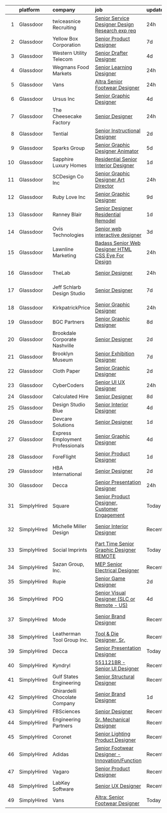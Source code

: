 

|    | platform    | company                          | job                                                                                                                                                                                                                                                                                                                                                                                                                                                                                                                                                                                                                                                                                                                                                                                                                                                                                                                                                                                                                                                                                                                                                                                                                                                                                                                                                                                              | update_time   | location                      |
|---:|:------------|:---------------------------------|:-------------------------------------------------------------------------------------------------------------------------------------------------------------------------------------------------------------------------------------------------------------------------------------------------------------------------------------------------------------------------------------------------------------------------------------------------------------------------------------------------------------------------------------------------------------------------------------------------------------------------------------------------------------------------------------------------------------------------------------------------------------------------------------------------------------------------------------------------------------------------------------------------------------------------------------------------------------------------------------------------------------------------------------------------------------------------------------------------------------------------------------------------------------------------------------------------------------------------------------------------------------------------------------------------------------------------------------------------------------------------------------------------|:--------------|:------------------------------|
|  1 | Glassdoor   | twiceasnice Recruiting           | [Senior Service Designer  Design Research exp req ](https://www.glassdoor.com/partner/jobListing.htm?pos=123&ao=1110586&s=58&guid=0000018271f1e9a589ab6feebc66ecf8&src=GD_JOB_AD&t=SR&vt=w&ea=1&cs=1_e008cae1&cb=1659769056009&jobListingId=1008055821481&cpc=1FDE87803EF93CD3&jrtk=3-0-1g9ov3qeckhr9801-1g9ov3qeti6hp800-21fbd7edc458b603--6NYlbfkN0AIiLXtwtv0BDns9BiY4ItblantFozdL6jLmLxNvS8mvobmNrnUvGB6a9nfhfMrtoHcd3oknepJeB-CRh3vKgxrTOmOTbzInZZLZ9h0jS7F6kME2xSlesfpL_PI_0_bjO8ACHkC0RAJ01WEeWmi3txmu0zm73px22T7n0ZRppmuxuYLkdlGcq-bfOGFErBUCd1bi2t9nH-eWPgSlMocRlrzR7F1q4FFxbHBKOKTvzE-yfKzrn7FKvISZToFZunYXg3B7k_FyNxxdR0iA0A0fW4REt6X_8jve1ogftBFe3fVznt4S9BaBXKGA1LeitzoC319O_IRrvlN3I1QEtKS0CqZOLVIDOVF-G-hyuuUpPUn0Ap5olemaAAhUDrRREJBtVEcFLHaNgqQmZoKOvCtUhDSAzWTd7-rf14yWGG-me_T-610WHGs3-Ia9FU6kTgHpG2RpSYTBRKqZ4-KvjNh7gPmL9nmAL1gRRLGeI6vM0p-m7yPlxLzMqBHNBCW0vvCd0_KET6T7RxYAbGOnkhX6RUv)                                                                                                                                                                                                                                                                                                                                                                                                                                                                                     | 24h           | New York State                |
|  2 | Glassdoor   | Yellow Box Corporation           | [Senior Product Designer](https://www.glassdoor.com/partner/jobListing.htm?pos=105&ao=1110586&s=58&guid=0000018271f1e9a589ab6feebc66ecf8&src=GD_JOB_AD&t=SR&vt=w&ea=1&cs=1_36272d49&cb=1659769056006&jobListingId=1008038509426&cpc=A864F1C783A2F1C4&jrtk=3-0-1g9ov3qeckhr9801-1g9ov3qeti6hp800-406f8ccabc983080--6NYlbfkN0DWtRa9NJfjQIs4MWRRqD4F41esfMsK79cV24t80VXfzUK_fEmIZn_-L6CJbtDdNRRNcrwVs_TVLSuKrPtbeP09Rr7LDw3kLZ2GuoAr4pYpvtUdS-EVMQXMBy4Un1RI3B_X8i1TtPRo68cIBy51Ej0B6-6auy1l6nwbFB48dYrITPaAt7ZYKTA_LKLBVJFYGuORey0E6nqvW6RKxeO82WXIXOPblTjLRXiWZx86UO6F0-aMMSciBgmR6F4E8DayZyBSaqzXNU_57o38uk4j4x2BZ0iy_7xQpAylqngDHS8QtvVDu-C8wmMJ1JAB_0QJk12jc-7Va_rgTh6BFS9QcrfAtnx8CVF4TccpBYqFt2239XLaC9s3sDE9KohumGaSaTeOos-0wuKcLBxXvApGzrQSPLCFMaZFcYif-reYfLCLM4Pz_cIXPVMLyqBYVFL2CG0BwIdLB8_5v2zTKPHvqs7TKSyLFSPkgbpqZMJ5ZP1aaPQ8weYmAnsRcNsPsAUkCPqfD3WUXRKPtg%3D%3D)                                                                                                                                                                                                                                                                                                                                                                                                                                                                                                                   | 7d            | Brea, CA                      |
|  3 | Glassdoor   | Western Utility Telecom          | [Senior Drafter Designer](https://www.glassdoor.com/partner/jobListing.htm?pos=103&ao=1110586&s=58&guid=0000018271f1e9a589ab6feebc66ecf8&src=GD_JOB_AD&t=SR&vt=w&ea=1&cs=1_08fa2f3b&cb=1659769056006&jobListingId=1008044534462&cpc=F44B5BD681589083&jrtk=3-0-1g9ov3qeckhr9801-1g9ov3qeti6hp800-fb2492f5b6852b83--6NYlbfkN0CrKln1nZNUn0QsVu6aIvQykhtxu-NbTTOj83t8LWLF46ytYoG97mbBsb8IGRtchjIWfxjqZAZskNIltcciwOrL-z80p_cVMkzOed6tFF7H62fKl93Bxf14bJgvXMSxWb7Na-YSKw4kJviuKOE-svto6wfPUNr-a81owfvJsrzu2dFf7AyOCZ_F9ji0FuVG__Z2pXqzo4bULf776RQQSJ94Ei0V0HAzPP1im79PyN807tNZuaVmmyhFK1wIyA-058dtYeR_gmnpPqBEQ1NjTNTw1HwoOt7nB5LKqWwxJJg1z0fIpbCq56w-I6eUYozYDSF50IjeEcFon1BCGFg5oryAocsT1PWwaPlamY7nsRaMs7qiWa1x7flhvrsq4faqEVOv_-4VTzp601v2YrjXSw-uTHcdm-FdCKFpAjwRXW2Du-QH-n2SX2cci14SvW6nGbzn_7oA5x5oYu5R6P-Xyw9vIOHnga-265HlgthzJutjQOZbf3ah2H2xUHfdeTYjghlD0oIMTejhwA%3D%3D)                                                                                                                                                                                                                                                                                                                                                                                                                                                                                                                   | 4d            | Salem, OR                     |
|  4 | Glassdoor   | Wegmans Food Markets             | [Senior Learning Designer](https://www.glassdoor.com/partner/jobListing.htm?pos=110&ao=1110586&s=58&guid=0000018271f1e9a589ab6feebc66ecf8&src=GD_JOB_AD&t=SR&vt=w&cs=1_4927559d&cb=1659769056006&jobListingId=1008056378754&cpc=32EE424DE2B657EB&jrtk=3-0-1g9ov3qeckhr9801-1g9ov3qeti6hp800-44e4fa3f5d033823--6NYlbfkN0Brw_2O6Z1xYGoRTTVEhN8_Al3MxGgMxPlH55OGf2XatTZg08Qw5XDRYHz7e_UzKpf1mFR5oHo0S6tasgbeK1NmQQLA5eacTxn2EXXynO_VodNozQ_p35d8tdHkm-vGnRS0bRD-4dw0LXH5yGZUdtZaggEleJJYVlJ6J33WDP9Qvj-RWdY7-3gT8dSAYuOKygjVStMm9abkWz8ODF4bLt09OFVebIvU4XN3ompMemWO-jNrOHE0Y3xASLY_jfmlGXX893PJEVndzbGqeAmobhWyvKpjW5uRX9EzoPVyIfr5opM7volDWkufS8wBeO-Ya00w3w2rjAjx1bjynH7-AQHF0uwuUJHH368wbKy63JakK4R7r6RNh0nv3M9kyc7YwknjG9z3YSUxpbzNzNwnqT2CLGBJz3S6wwZh-BoFNjwmNMFPYWAjIH0bAflW16RNLJg%3D)                                                                                                                                                                                                                                                                                                                                                                                                                                                                                                                                                                                                     | 24h           | Rochester, NY                 |
|  5 | Glassdoor   | Vans                             | [Altra  Senior Footwear Designer](https://www.glassdoor.com/partner/jobListing.htm?pos=128&ao=1136043&s=58&guid=0000018271f1e9a589ab6feebc66ecf8&src=GD_JOB_AD&t=SR&vt=w&cs=1_7a9de473&cb=1659769056009&jobListingId=1008055637960&jrtk=3-0-1g9ov3qeckhr9801-1g9ov3qeti6hp800-866bcf0f9cb2b145-)                                                                                                                                                                                                                                                                                                                                                                                                                                                                                                                                                                                                                                                                                                                                                                                                                                                                                                                                                                                                                                                                                                 | 24h           | Denver, CO                    |
|  6 | Glassdoor   | Ursus  Inc                       | [Senior Graphic Designer](https://www.glassdoor.com/partner/jobListing.htm?pos=124&ao=1110586&s=58&guid=0000018271f1e9a589ab6feebc66ecf8&src=GD_JOB_AD&t=SR&vt=w&ea=1&cs=1_99b01b4f&cb=1659769056008&jobListingId=1008045741477&cpc=47CFDC01B3F81FAC&jrtk=3-0-1g9ov3qeckhr9801-1g9ov3qeti6hp800-d904543d15962dfc--6NYlbfkN0CT8vBT9H5mqECx2dfLV_FONLPDKpIRssxVwtj05Tmm4rA5I0VNOPdM1oYsK66ov5pxLfwLzw0ATNYp1oTXgKE1xLW4HN1GrC1qC1AR30yLRWG05u-UpSBhoV3QhYQj5HXOrYbm7ioRKvHWh-uRe_bID878Ris4E6-EdGHU6TXD8NxDFANkp0_NGi7xjPYHM-Bat46g79qqu5AxIVlhmX8g0WsRNZSf5nYf4g-eqU4XdmU11UgTEGup1N0W3jrkx1xMQgShQmvuZ7aNpQaClEEvX_VXSUItg-ihPuRypwnD5AzPH6UcvmHQFkhmJ1pwlqArOJZYCaHKFyR8AJrdQnp-5gkyLpgxW_ifuPxmTyumP_Zrcmp0ULcQL0ApYmlMDe2I97D4JPn5WRVV5DDJ22D85l7A3cEV3Lphqbdsss6AEfN_e0nqrl9110ABZhi2CTs4GJsc4e0t4NgWShE6Sgj9WcIH2e3jGikdftI3A9LVp1bZXlC4aY0YNlUVcRIOoiwXRDlWW8ywwAeDPK6o3Gg_eb4vbrlto98uah2-uEdyebRMtYlk66FQX0Zi391feknVGKxPpnepcC92H1Ou8XP2407f-WcxwhkjVVW0cXcJT7gpg0eu8K6RMloHg9gTgAfy-Cmm3ZJY_fQyqbUxXJpav_FFIGuPE1X-fEV5Q6yNOqQriVgbtdD9yE6ImSbhvOGdylRCnHYk48jFLmGbh4jizk9iAmUm09_Qs-P-lYDIPFXGzYEtN793m68BCp8EgxrQIH09OxA4ASgYxjEV4rteSjgovtao9iJJjKhpSbrvWzBW9jdcxC8lVYi5WD2TPii3GcWmMSzyKhjdTk6s9ru-84cwmZMwhyyVIeV0_Tioo09q_1xa0Hxqi3a9N4EI3l9RU9ThRTMmpNvhcTYhBrbI0m7ChaE4pVK2pMmwFHE4FRcTw9NEF_82G69cIHCaAPIm8d3pm7cLrwirFQaVoC41EkeDBguHi7CG1c4WfqWFVaOsvsNtqwp_AwG5i3btAk4%3D) | 4d            | San Jose, CA                  |
|  7 | Glassdoor   | The Cheesecake Factory           | [Senior Designer](https://www.glassdoor.com/partner/jobListing.htm?pos=108&ao=1110586&s=58&guid=0000018271f1e9a589ab6feebc66ecf8&src=GD_JOB_AD&t=SR&vt=w&cs=1_ebd6b1f2&cb=1659769056006&jobListingId=1008055318950&cpc=783E0929E0928ED3&jrtk=3-0-1g9ov3qeckhr9801-1g9ov3qeti6hp800-9c7bde3069b4e4db--6NYlbfkN0BU4MhENnnUsRgfoKok62krs8eZxcJQJIIGG9LlJBSkTUBUsQ3hutr_k2VPQIgetrfYwz5PS0YTMOtFkd3fbOAKQYxmIf8ypk5p2cofe2DO5_CekQgOuRi6c-bkkkXfvwRWQX4mOD3DkWWQpsphf-C6aboi14fzMqZvCuqFiUy5KMlmsoNA6HNxIS6nRLu5Rd256yAQwdcIoBQt14wiUgWvDn60KMrEcdP8hxfyg2iOBlBMp8B3HudmYKrqvmErg1jDYxwDIWO_mdl-ZciRk0gtNRwin9HH3OoCHh2KcwmUFNUuoyS-nCqCum_2yMUnF62PV9YUnj4qCqsH9le9RtBF4XhrwuAsMefEFH8y4hiZ6Y3sGcJ8P6ZcIQ2AYxJ045c6elSndbfSQSasi9XjN4RHFVP4EvQCW03xVSTW8DYC21u134YFJv-3tiADreRqYPo1pYF6s9ZOTyU11MeREu115WghJm1Y7H_aOsw752LjecNdco8jyWv9NEsfjqlQPW__MGDX9TUqsYcJ3ni_xPuBKSYFwrZno_3hM2wTM84GsSeb4oXRmJZ60j9GJ1fIMXM2APGdsfSKNDm1kKjseDRYmStOZ3eZmxOa3Ni_oaOr2oXICA59_rCfaM5xCumbvOeXtlwuOlDgKNyZ1qboCVnRr9LJe8z2uPqaR0YyU4P60epnM8ZeqepTdW57dku3oSDT0HnhvDPOmr1MCK2aRrOaYOsIZoJYE3LwWxuXf6ly9rRXExFfxOvoWvjIEUtWHQc%3D)                                                                                                                                                                                                                                                                              | 24h           | Irvine, CA                    |
|  8 | Glassdoor   | Tential                          | [Senior Instructional Designer](https://www.glassdoor.com/partner/jobListing.htm?pos=122&ao=1110586&s=58&guid=0000018271f1e9a589ab6feebc66ecf8&src=GD_JOB_AD&t=SR&vt=w&ea=1&cs=1_faefc721&cb=1659769056008&jobListingId=1008050502901&cpc=FA84DF7EA1EC2398&jrtk=3-0-1g9ov3qeckhr9801-1g9ov3qeti6hp800-0185e42a75878cb0--6NYlbfkN0D_VUMocHtM7-M2l7xhQCiQST1RW5dQjS02UsWe7tYaNAZWZWTzZ6bpJTAOxr1kLZotKfQDl7EoYO5aTjMn_SGPWeW90Zz1PaA8Zumt0JBcxe62eDAtDVW3y79RvHep1YjDeoeBmk4CA17xGaaGY0G4pmWBJidW1xV7einXAAD3QL5TFYKt2DJX50XzAeNDfqFRfhKRX6kOR-LK3Mj8ByMpu3dg-Lk7y65OTCKcQ8aDstZ6i5gJlreUElKKRSzefmxKEeIzPzYqVZ0YYE3xVZ1YcG0ssjzoiWKVj68Ad_ZAxwFUZgnyZ5WSDLj9aSXGZAvCLGl0jpaw35X0X1Kp2t0iQADMUOoNmqhQrCv0DRMPDwFsQrPjFzWX84vpr967x20UEbBcdlowcbehFlsUC6KkVMeLLlkn6d35RxBVK8kCENiSKnkXLjM_M3zLegTdb2LvEtd0jE-PuSngvz-g9MGoMN2l2o8bS0xoKdIK6J9CFNAYIg-eO7yChQ1xCTYpuWwv4bWHQ45SglSPkyWtZiff)                                                                                                                                                                                                                                                                                                                                                                                                                                                                                                         | 2d            | Remote                        |
|  9 | Glassdoor   | Sparks Group                     | [Senior Graphic Designer   Animator](https://www.glassdoor.com/partner/jobListing.htm?pos=120&ao=1110586&s=58&guid=0000018271f1e9a589ab6feebc66ecf8&src=GD_JOB_AD&t=SR&vt=w&cs=1_1e4f7f1d&cb=1659769056008&jobListingId=1008042325761&cpc=3BA4CE39D5B5DEF5&jrtk=3-0-1g9ov3qeckhr9801-1g9ov3qeti6hp800-f89ee7023c6c8e11--6NYlbfkN0CVbIAoVGlVV0muHIzlWY31dYj5hrVkKa7qBWZ-hZn3g-zWnitpxah_RyLopvrEJPKluBTJGMR0wykYjYQC4Ter2nWyaDPl3oHurwPgWMDJ9-juhcO1h3vMz9dfb-k9b7pRsJ3X442kloilQ_0ONs7_7kTEg8ukfgU4ah_iTGLA-CK-mP5sUICyuYl_62e1undsLAUXMHy0lSW4T0f2551aoldRT_mzfUyKFQQ-gNGr4w9JZJcpG_s-nya7qU7JwUGkm4qToFFnt2KuCNK7guXjSyH9lnAhhEoH30Iopf11NCdeL65wyNz10ELT9KZCbKgI5mhZx_8A2TC-vguAOFx2O8MGf-6EeHJEzm8Mqro2fEZbB8vhh4YQ9HG3mWGAPJxEB53HtCRo8j9UvnVpALrvJWBjS-kzolefB-rw0h_VshXKVQRkgrpahH1-eA_G4chZYBmgpamhw6cb1dRcgcs2zDJD7cMwi4N0cOVDyYsvE_bQwc5LZtt3)                                                                                                                                                                                                                                                                                                                                                                                                                                                                                                                                         | 5d            | McLean, VA                    |
| 10 | Glassdoor   | Sapphire Luxury Homes            | [Residential Senior Interior Designer](https://www.glassdoor.com/partner/jobListing.htm?pos=111&ao=1110586&s=58&guid=0000018271f1e9a589ab6feebc66ecf8&src=GD_JOB_AD&t=SR&vt=w&ea=1&cs=1_099924b0&cb=1659769056007&jobListingId=1008053389950&cpc=7B914D47B0B0E7B2&jrtk=3-0-1g9ov3qeckhr9801-1g9ov3qeti6hp800-0fb612df7a1f6524--6NYlbfkN0AXOhmqXJQvPU0o4HL2MyxKG-lJsItSFQJ7o9J1riqadlg5CIetVPgAyguXnqU9oVUFnlQEyqh4nRIHgp3woh8_aR4WBYEuR2dOj8I48GFru_s4XHjUnzB-68d29MuTLIQICshPA__aekDZuPUy_4W2TG8J5-_Y77M2QgJG7dRjASIsPVWMDVA45i8a3A2P88QFGSodGx1haW4NEHoVtkf_9t2q4hNZSSMNyM9Nsnz-uWPRsLwCZttB_tsPTtPWN32WRv16CRjxt_Uq_OQ6FlW6EbhIObH_8mP33jpEIqvP7zpRKo84kd5Okbwg7OtHzQuLiWco6K7nuoJSaV7hSVdm6hFejVBsvTSHB0vRMgPeAzJNXmjx62aQt4Kt8nhmHJB3G-vWByV5hJYRtKo2L2K978CBgb21x0k7u_TqBFZSTuRUV8cySX6h7f3xRC4R1bPn184wT3aKqNGvfKvvTwZDq2p20HeTmzRj-2ZvplIjhylQ7ADjq35WQnIMu0praVDGpSmzH8pFZw%3D%3D)                                                                                                                                                                                                                                                                                                                                                                                                                                                                                                      | 1d            | Bloomfield Hills, MI          |
| 11 | Glassdoor   | SCDesign   Co  Inc               | [Senior Graphic Designer Art Director](https://www.glassdoor.com/partner/jobListing.htm?pos=109&ao=1110586&s=58&guid=0000018271f1e9a589ab6feebc66ecf8&src=GD_JOB_AD&t=SR&vt=w&ea=1&cs=1_95fdc89e&cb=1659769056007&jobListingId=1008055967805&cpc=BCC169F53084E245&jrtk=3-0-1g9ov3qeckhr9801-1g9ov3qeti6hp800-a1f0a010ff5064ff--6NYlbfkN0Bi-g4OEguhQEx4pjzkmulzkFDPdVMQm6g82nLRMcVRUMnZUr0y5XvhYjQ6JFzliVnlnxHpKlqPPLcuQ0ydiNVEUn0SBGRvvVfl4tRz29sxcQY9FY7-VNYSEw03St3HStp6s__U0Hlx552Ot7p0DsmRQOgXqUG_KKAHBtIpocrWTqNpXI18L9vYyFWlxvgw2t-qIGcjbSu52fZ5xbs4Z5UJep98LXDor4CKNZJp5R6gqWUmMrKcUIsY7ecVZ3p-RcdFgn06B6_-vYRfPHd4TJPolsTpmH_TQkk5xjsiKJaCXKw21ASZQyjUNSLSSH4v4kOwZGHxcEI-SrkIemaOrMMpvSxoUNoK2zw4avRJVtXBfCfzJqaMQxEw3FJ_U2-ROzOf5a_HuCKfT8o0QyjjolsgPJzDnpLlLX82cknjho3413W2BjeiaR-o36CeGDIAlR7iwwv1cDsr5vBRjzEWuDgDI4JVPniXHazvLL89V-y18nBoPIw_4EH9N3XPxXw1fs4%3D)                                                                                                                                                                                                                                                                                                                                                                                                                                                                                                                    | 24h           | Melbourne, FL                 |
| 12 | Glassdoor   | Ruby Love Inc                    | [Senior Graphic Designer](https://www.glassdoor.com/partner/jobListing.htm?pos=118&ao=1110586&s=58&guid=0000018271f1e9a589ab6feebc66ecf8&src=GD_JOB_AD&t=SR&vt=w&ea=1&cs=1_058d494c&cb=1659769056008&jobListingId=1008033581778&cpc=9C4F014304452074&jrtk=3-0-1g9ov3qeckhr9801-1g9ov3qeti6hp800-bb370fdacb41d725--6NYlbfkN0DU4T69tjQ3e8421lh5BOV64MFXqZCR1sWlZLbTgz251jn8V5XHLO0Y-yy0UB4sNiAH_IAv7YD6guEopnE5xEm3yl-cE-5KU5vgCDyEUyjs2V-6yq80nbX3aDWApcNUNwBtW3f6TMbD5tFKfVLb8JTORRkgU8Q6A1of07J_CBFcC8R4maos9fKKG2elg8UcA9yLP3PwLDbw0NqbUSMyWi0NusEStTdZ7m874KtTMLZeb9bpkTFkpQgAJGWJXhB32Bv1QQlvLSN2A80DQSQ3EeId6GkpZsEM7DIHd5E9gmNCECKFUrN4n41RvkExy-xQ96Bc-Rvjc5Wz6bMaDyhxM0WIJlSLDnDfi1_agQsDKRDvDnpJLaBKyORoC3cyRg_PGc18FQV-XFz4LRlUxkLfx_YwP1NCbRtoVisCjviGnt_XBkf3BIf7fbw59kRg6bOw8bprZN0oX1tPKx-G5TzN6WJGPjRS3-0HMjs-xVYv9TXym-xuPKDjE8enniBGgQd7UWo%3D)                                                                                                                                                                                                                                                                                                                                                                                                                                                                                                                                 | 9d            | Farmingdale, NY               |
| 13 | Glassdoor   | Ranney Blair                     | [Senior Designer  Residential Remodel ](https://www.glassdoor.com/partner/jobListing.htm?pos=107&ao=1110586&s=58&guid=0000018271f1e9a589ab6feebc66ecf8&src=GD_JOB_AD&t=SR&vt=w&ea=1&cs=1_ee3cbd5d&cb=1659769056006&jobListingId=1008053568707&cpc=AE9490510CEB3845&jrtk=3-0-1g9ov3qeckhr9801-1g9ov3qeti6hp800-bfb3f9fcf3a9d87f--6NYlbfkN0CHpSnjIPxMtekS58WZl5Olhjo2iWL5RjE_Boe0ccr3Ft9slSUHXB-2a6N4Oi8opUInSbxZ93RBgLMMI1WB-hWjHT6DeWhV6Mkel0mt7lJcNo4aMCP-mUe6CGov2KYt7eHNgPMs_IlHF0VefCvpyo9xQaYJGgor_N-YuXSTGx0_z1fVrXVYJoTYcInx76fKrgyGMbn1-WK96HQIeG-luZ9fbLbTC_aJE7hgiG0XCy9bIkHm85wyX6gc3CxXIPHeeGr-8P8TsB7ryM1NwgVnEYdWuPzY4Lv6ZmYxZs11pcIr1v4nZHfbmOlQ6vO0KJMcK9LrspJc_uGu0ldgX-cEr-UJra86H0sq6jpiFEZea3LWnwrG7uch9D6AFOSq_iReDZeNoiMsobw6BcmuYE_dUiwxvroeKFCghvqoFw6BTeQDWALyPKexb4HmUmwyGvp7NpEZxWCiNU2QDksdNJru5XrJn56yn7PQo4fieFHHJd60ylMXkaf3hx3HHfxUJUEwmhFiCl4Ooss6ZA%3D%3D)                                                                                                                                                                                                                                                                                                                                                                                                                                                                                                     | 1d            | Roswell, GA                   |
| 14 | Glassdoor   | Ovis Technologies                | [Senior web interactive designer](https://www.glassdoor.com/partner/jobListing.htm?pos=117&ao=1110586&s=58&guid=0000018271f1e9a589ab6feebc66ecf8&src=GD_JOB_AD&t=SR&vt=w&ea=1&cs=1_f542e553&cb=1659769056008&jobListingId=1008047821150&cpc=42BEC95245890617&jrtk=3-0-1g9ov3qeckhr9801-1g9ov3qeti6hp800-064934ca5a722668--6NYlbfkN0BAWPzMJeQsgw_Gn9QI1w0m94ENyfl2lnTKoWanLfvJ_CgcRP7isqiwrxH8b_UrLJzGt-iADoBBcw9BAby3eawkwVldU-wIHxKjxn4uHxRSR6l1y0uJtZLQ81gribIcf6aTKcI0UWuyNAuT0YImCpwur-Csr3DJ3RHNzDWwiBFPKa8B07hELOGTAqevJfWCm1QhzbudK66KXXQwEICAajITMhzUkff6JgpEm_2x2cjUfRnBLDIyMDK3Nrfg1c3gIT74UP3uKsS7T-5md2Az318lbAfIrY1nEivRBH3Mwv9givZVb9RMWbIqcFbrEK5Lr2QC88mzypIygtp0z_t6nbmdaAFIuCvlydh1cCKJagukdWc3OVK4RZ8jtVlYevwLOSh2RR2WlrfJZuBlJNQlanOc7FRIA4CdSeFfInzHfLyw2goViIJ13RU_VkIn5mV_CGYbDi_WiyWsqNiSPfuB8iBNq_uLae0huxS4-RpZ2TfhY9UHqYf1v95yrYmcJ6cdFEc%3D)                                                                                                                                                                                                                                                                                                                                                                                                                                                                                                                         | 3d            | Remote                        |
| 15 | Glassdoor   | Lawnline Marketing               | [Badass Senior Web Designer   HTML  CSS    Eye For Design](https://www.glassdoor.com/partner/jobListing.htm?pos=106&ao=1110586&s=58&guid=0000018271f1e9a589ab6feebc66ecf8&src=GD_JOB_AD&t=SR&vt=w&ea=1&cs=1_4ad3e18f&cb=1659769056006&jobListingId=1008055504986&cpc=F929909D2225707A&jrtk=3-0-1g9ov3qeckhr9801-1g9ov3qeti6hp800-beedf142bd72e7de--6NYlbfkN0CSgGTbSPgM0xpgWRkp5SRTexU57Zk_6_bZ18eqb9d2QO3Vmky-PrbzlYQ3wGCUptXUfPF7-NvXvZza9mYbdOcC6hgF7vA05YeNAP8nMcVd58MykOY1Zk4RxVsqD3Cp2FwbNOg3AV1XBaQTSUh3o4BlE9wTEcD8xsSEjjOE_ZXOtqi538Vgseyj7N2bcGRZB4V4ChaXNBUgL0-87tgIFbukTbQw3Ehu3nfFhhL9PSVbnU0X_j1X9MgtU7_HbkSY6nnBEgMiOJ2FuK4MO4GopdVcXULHLgeLH-fC1qBf_m8XXBwDJlO4A54uG5qkKXQhWowe38TD7z0KXE_NSw3EsZQTv3WRyem3tX-H_3s4zLI9g9Gw2gn1reQD3JQE4_rY0aNrE88Xy4GPnxUZqc_VLL-5cQ5dkLYjLKPLy5Ni1e0TWdz0HNjSUANdJS3W9zfBIfI-SUNsJuT7ITcyxqAHb0vTHp97cZVQ4tNhHgjcE04xRSKfr9ok7WrHCXDFncOQgQ1MZHxXqcjHVg%3D%3D)                                                                                                                                                                                                                                                                                                                                                                                                                                                                                  | 24h           | Tampa, FL                     |
| 16 | Glassdoor   | TheLab                           | [Senior Designer](https://www.glassdoor.com/partner/jobListing.htm?pos=130&ao=1136043&s=58&guid=0000018271f1e9a589ab6feebc66ecf8&src=GD_JOB_AD&t=SR&vt=w&ea=1&cs=1_41646977&cb=1659769056009&jobListingId=1008056498055&jrtk=3-0-1g9ov3qeckhr9801-1g9ov3qeti6hp800-f6a8d6425f3368df-)                                                                                                                                                                                                                                                                                                                                                                                                                                                                                                                                                                                                                                                                                                                                                                                                                                                                                                                                                                                                                                                                                                            | 24h           | Brooklyn, NY                  |
| 17 | Glassdoor   | Jeff Schlarb Design Studio       | [Senior Designer](https://www.glassdoor.com/partner/jobListing.htm?pos=116&ao=1110586&s=58&guid=0000018271f1e9a589ab6feebc66ecf8&src=GD_JOB_AD&t=SR&vt=w&ea=1&cs=1_e089fc89&cb=1659769056008&jobListingId=1008038031033&cpc=217C45A42544DB93&jrtk=3-0-1g9ov3qeckhr9801-1g9ov3qeti6hp800-6adb8a3b9bc04144--6NYlbfkN0DzaDHVbxJ-LJZej0v9fk4K-FwNocoxjQ_zxp68kPBvcgR9UG8IK_m_m9tZ1F52YGIHAYsZXnDq5t-VY3o5m3h7hAUlNqSfe_80IbG349c5drUzQuq2ywbWsurrFg6lRsNIaiSs-hPBdvydEr3WjQ5TJdBUNAY00ddlkunVUmMB826cxvNzQbTB2s35JQ3_Pv3ERhSzODCSgVxsGTdvdoAzo_7ryjF77_Lq2EfW7PA_psLz6TftPQOZxXLkyPtj5CpFH9OAoVVnc9kMM04UO_WH6GQGISmajCTrBHl5GSZW-2o75k7kQ6xi4RBIDO7zpg0R8n7ME_ySOgvnE_8dYH9u77Kli_YBTCe627UbjjLtWxCAfqFHxJzJq0PQqHg29KholVeFJY2GqeXAj01bxteynTYrTMEv4bOkeIOaQsxzRRyYIpqvDyH4TKm2xUMX1nKCgR4LaM0iuDUoLvmoJYxlkMsjRlApytRxdQyp-6f9oLJk3hFzRH50)                                                                                                                                                                                                                                                                                                                                                                                                                                                                                                                                                       | 7d            | San Francisco, CA             |
| 18 | Glassdoor   | KirkpatrickPrice                 | [Senior Graphic Designer](https://www.glassdoor.com/partner/jobListing.htm?pos=104&ao=1110586&s=58&guid=0000018271f1e9a589ab6feebc66ecf8&src=GD_JOB_AD&t=SR&vt=w&ea=1&cs=1_55383ab2&cb=1659769056006&jobListingId=1008056158106&cpc=76BDADE3D6D9A820&jrtk=3-0-1g9ov3qeckhr9801-1g9ov3qeti6hp800-34b425c941a6b6df--6NYlbfkN0A9S0G2arT9DuIJE3bwhaP0r7TFMbX6lewihE_1Xj98sM5kk2K0mKcLetR3zv0vmLW_ieQPW4J03Zoy9EwcZU9WOEg6gFyAxoFxWMt9ORiadzZ-wU4qVa-FP13Zh1c48UuoXlVm74HLHabre-TnmFSv77vkmULg-SjCmoVLmTgwmR8apA0XKJ4_ZjdBU2uVfp7Tu2R3fzcY7YrINDVGZUSixdXyObZ-TyDfdIKePOXK6IzZtkk4Izhpyc45iswaDBcL6UM1wGAETcRhC0zPCarQRf1n60Pa49vYhTwvQcPArz2tQ96xsmEEPettNnQ4JTdlGnJVvcbFOuBsD7ULnLjgeF1ZGa4MPUDiMdPK-j_52uU8SOU1wz1k8T4QVQH87sVfzTRjmhLT8Kbx9BhvKQAyeEbSUKOJBdVnUOKUZJKc48Twk63Bll9Z15_HlgLEeuZQotqHi1kUxsJILpIwmpYLmts8rSmOaYd2fPY3ZZG08DRw3jKp0z9OfsJ9g2_C6Jw%3D)                                                                                                                                                                                                                                                                                                                                                                                                                                                                                                                                 | 24h           | Remote                        |
| 19 | Glassdoor   | BGC Partners                     | [Senior Graphic Designer](https://www.glassdoor.com/partner/jobListing.htm?pos=114&ao=1110586&s=58&guid=0000018271f1e9a589ab6feebc66ecf8&src=GD_JOB_AD&t=SR&vt=w&ea=1&cs=1_80523687&cb=1659769056007&jobListingId=1008035601818&cpc=3BA4CE39D5B5DEF5&jrtk=3-0-1g9ov3qeckhr9801-1g9ov3qeti6hp800-e62b223dae9c6e18--6NYlbfkN0CD0TjVoWRiy1GhkEQNsUdv3_8Vzuynr5Zlm-4Rvq6GerCIAuv9lkLK7rFFobwXjE8IHlyTOtE9CqIwjR5xQx4QvkBxl0JeV2AqDkShQyuhdrKPyQqHlCDLzcVTicY-fdW4eNs2zT1mXr5HmkWfRO_Ncvyq1yug6easdUCsT_aglDG3FCep7kGXBNvrlwcIT-_5JytLT1U9dBvX5_94PRbY46o2l_RHKd6l7U9lw5MUFw65ThE5mYgLEEgPa9PF-1tCCabmA6bIs26LWeX33af5gm437eBHy_HFugyXYYWoyDvuHlmjVwqIQLHoh1YmlxJFl_c0gmQeHFxAD6F53qm72Hl7ro0BtEb7h8K5NSW_qP36CZhEIjajMqRXJFd62FITb5GEwVMjWzTLC8-uZctDyhULpPA9ggn3d8CRjh3MWfki6-Ul3Dm_pAp3TbzZDoqU8QMm9L9t3OmAlhazqDkea-Y9QDillvt51Pg5NhAfaXOva5Op7rnUrNvkoMxJU9-vmGKZsPsnVg%3D%3D)                                                                                                                                                                                                                                                                                                                                                                                                                                                                                                                   | 8d            | New York, NY                  |
| 20 | Glassdoor   | Brookdale Corporate   Nashville  | [Senior Designer](https://www.glassdoor.com/partner/jobListing.htm?pos=112&ao=1110586&s=58&guid=0000018271f1e9a589ab6feebc66ecf8&src=GD_JOB_AD&t=SR&vt=w&cs=1_b1dadabc&cb=1659769056007&jobListingId=1008051626238&cpc=654405A9B1E0A9F5&jrtk=3-0-1g9ov3qeckhr9801-1g9ov3qeti6hp800-ddad913d75c0285d--6NYlbfkN0CtqXKHUWiXP7PwZjTQ9QM7vygSqA9CeVudADeu78vyDZEGiNm3w_3LrxIlLRwW596ZeQXhF9r4h6-_QndcMM_9A_kecZjR_dOVqNsVZNVqpusUQe5S0FibBCS8KFyp7xh3eoyswdDbcZPDNObJnyIxbEwljgoc7bcG11LbZRKtNW0-N3ci81RWyWOWyhhWx4UVwfgMGTn1FyIB0ayqaHw8k4hyr-7aSVfFLmauENL-69SfmecTFpqrKtR6F7v_vs47JmJPZbDPvSt9Zzeb7s4K3tJlr3eqzGTfQscGxGNBQXTd41NsBZd43ndSQVvxK6mpgN7kTcGDjai5az6wycJpYUHO6vZZrQqdqOMd0Q5hLG48hC_bojxuOTh2ilQEekXEUUriWBLHjhf3WGNLS5BTmV3VSKG2R2pzwliujyp93BdN035Yz0hRzrW0lOG5WkctpXHDnnsBh1aNOlc2GcDHRvctcoh5y8VvcpnDadWdaRXBKDOOxFj7nMU4Jri3l9cMhczeOQu-YzeD3BLNlXwr7lt5aomRMLUAbzax9lKCIXw2wSZuCQS1hunOxbbSILNRjyVEKJ7V0WtZDfcptiwpqeRyvuAa1kAj7W0cJ78s-W7NwXhZJChxz3nR6FYTBWTFOv_5B5uBF1ZWrzHkIFBOPswjaC_Wxj6vAzAdy_1i-ZcEee6E7_Xpbe5f71GQknplbvzCGxrIslw7l3na6USNJCyYa3qZL3o%3D)                                                                                                                                                                                                                                                                                                              | 2d            | Brentwood, TN                 |
| 21 | Glassdoor   | Brooklyn Museum                  | [Senior Exhibition Designer](https://www.glassdoor.com/partner/jobListing.htm?pos=129&ao=1136043&s=58&guid=0000018271f1e9a589ab6feebc66ecf8&src=GD_JOB_AD&t=SR&vt=w&cs=1_710e2363&cb=1659769056009&jobListingId=1008038906940&jrtk=3-0-1g9ov3qeckhr9801-1g9ov3qeti6hp800-2bab4031359e822b-)                                                                                                                                                                                                                                                                                                                                                                                                                                                                                                                                                                                                                                                                                                                                                                                                                                                                                                                                                                                                                                                                                                      | 7d            | Brooklyn, NY                  |
| 22 | Glassdoor   | Cloth   Paper                    | [Senior Graphic Designer](https://www.glassdoor.com/partner/jobListing.htm?pos=115&ao=1110586&s=58&guid=0000018271f1e9a589ab6feebc66ecf8&src=GD_JOB_AD&t=SR&vt=w&ea=1&cs=1_1b747f53&cb=1659769056007&jobListingId=1008050555356&cpc=A356F292FF34F670&jrtk=3-0-1g9ov3qeckhr9801-1g9ov3qeti6hp800-e20a2ec203d4fbf1--6NYlbfkN0C2MsYJL2-v0hr-Ox8pePttoXTa_LO6yqdpWnMQbSkQSGBzhaXrqRdpWFnAU8LsPqWmLjH-oqKJhf6RnkPiynIcLhSpwWFGMRPOy8pVFMipsvaSpqOPBfoRlpxp7IyZMIdHk1HYq3veh8pVoiTl2Hl5oJbSqUtHWgqnrD76zahKrNdmO-MLTDkIZMMkCMFQZxJaZ31KiP9eag4071-sa9YOVOERCdE9F3G2Mqene3NBKNdnsD6Fgk3YpYU9XqhXRkGdJ6vUwp_-_8ZHJqFivCkUfJ78bM-yBrgfT911HN0EcZ_wzktyqRZOZbrucytdzQvACBF9Op4SuutpjFv3SYrS1V4TWIW63gCaQG4HSIEdfIPLiBctVMLmBXfkOfJSXZOF6ZABaSvVZ1fbTx3xg74yltirrj-zQ6QG6R1x3l1RdbTfh2yjjNqXtxAxrkDacE2v8gVb4ZNcoa5XBbMtldUzdrkbcNdz7T0OFM6VcjoYOV0zBYugjKoJeNLpEy3wsj3UL9ssBpYcZA%3D%3D)                                                                                                                                                                                                                                                                                                                                                                                                                                                                                                                   | 2d            | Henrico, VA                   |
| 23 | Glassdoor   | CyberCoders                      | [Senior UI UX Designer](https://www.glassdoor.com/partner/jobListing.htm?pos=125&ao=1110586&s=58&guid=0000018271f1e9a589ab6feebc66ecf8&src=GD_JOB_AD&t=SR&vt=w&ea=1&cs=1_30b6ad01&cb=1659769056009&jobListingId=1008056009528&cpc=32EE424DE2B657EB&jrtk=3-0-1g9ov3qeckhr9801-1g9ov3qeti6hp800-c94aec4eea079ad8--6NYlbfkN0CpFJQzrgRR8WqXWK1qKKEqALWJw739KlKqr2H-MSI4eoBlI4EFrmor2FYZMP3muM1R3d7150P3MolHFUO7i4wIZJQMHZpE5TfRpqDJln4ePqJ6Kb1Gt8k6owFn9F41jkoHraA8EHnEch0hFtnuiLCzuRM-cKBEjE0H-K5_OL_cXiWOJmrSVj2giYRHaNm_JRcfcUJM1qKF8bPx0_ofTDO6WsnMXO3vC3FtP2kLIYotH_lAbOCcMF-1Mnw2nBD3LWRqchEDpE1Sefo5aOnAfjKklnCIw4Kn8AUNPi4Myd7PKa6w7Bo3_8_lBM28FlSa5AH_umFRBTfwsL19FqlZcPyQi3q6hJjwHOqUfYzwR0nm2rE58WthudnYfEXN9nBMyaUCyCybhrWT9y3NNl-r3r3NV35s8iWMgOMLqNVGDQul0ePthpsxJ4Dq50BflnwtTY13iW0FGX4-iBqzLhXha_DKlFogBtn_yHP3h0-3JJFSjwWWRnkG_RXY7yM7Zhc7zL4ooLuQuGUMC8Vp4pvsCSjblhbspjEi4e-Qne1G_CfZmac51Uoeg1nh9wgr-2pxJu7BZ0H1dyez8_Ej5eDnc_g-JUgszEVb0umDFVL4QUqRdqatzEhr6fYqnNdqCD4f_MtpxDyYIqAKxhrld2v-GCvDc1PH9BURN6Oufc5L_U_40UB7ddeJX-0zOUNg-Dp8psPfyik13_BzMISKIwr294DFtdjUoaLYxfBKhKJ81d_hnPZC8nWu_xU4gW3k2AlaJtc_98TQr5HRjtdIzHYzwqT0ZV5CftvEsXZgfu90t5lpyMW7O1V9deQUzJRao1Z0TjePsNBlbYBAUTTwaOpxow-lblQe0sXti9g_87mkZB3mqck1tX_9vcmZZB6ohKJC8UO9ohhMe1xcoY_VC_GuhZeh0uNvOBwBSoRaceEBFVYX6JD2fw4aM-UoraYAhHR4QncMS1hdc-Vuh1lQ5jYP6zdbOqzicqU8dYuB4QfkOaQp2g%3D%3D)                     | 24h           | Richmond, CA                  |
| 24 | Glassdoor   | Calculated Hire                  | [Senior Designer](https://www.glassdoor.com/partner/jobListing.htm?pos=121&ao=1110586&s=58&guid=0000018271f1e9a589ab6feebc66ecf8&src=GD_JOB_AD&t=SR&vt=w&ea=1&cs=1_e1f33f86&cb=1659769056008&jobListingId=1008036046066&cpc=2CAED5C921A5F994&jrtk=3-0-1g9ov3qeckhr9801-1g9ov3qeti6hp800-fafffdbc502f2fa9--6NYlbfkN0DZ6O0M0B_3F8oQb4YMAqApYAvZvEqwNptz_xqlbiY_WT-1o3yhNjEM8KaYIKBiJLJj2HyZUzB1LJpehXfrPQ44RlbnGMCI18FJx7eHAFIu2qqj9mP6-On_yTukJFlTMDFmU2M9g59lJWiJMiL3vR7AnxqwfrtBt-w0A8HB7Dsuvye-AvqAzxosHQxaJg8OK_V2vCDi02Iy7HIKwHv76U5JUmN8U3ETUscMcg0T58A-ewLaruLPG-08hXzCssjXw-EGgE5FLUOhVXVQVkrc_shac1uk24AAx8cFSEYKoWotYtsQliDe7d8NojAe-bm43laNLEX3wwVRIX02eGsUqhcvxhpYMBMD1ihO9SxeXFpId6v56CT4shCXHmjj-sVJ9FHjUNtshinqfxy6iDUu9EB2y5FpV8vWHPb_zuhx-8cjIM96p_VoFRngvWqKZvqO9n42Xh0N-ZD5QCxvwH09DRAsU9xkzgNa6PPpN952PpPkgdFZ-IVRlq5d)                                                                                                                                                                                                                                                                                                                                                                                                                                                                                                                                                       | 8d            | Remote                        |
| 25 | Glassdoor   | Design Studio Blue               | [Senior Interior Designer](https://www.glassdoor.com/partner/jobListing.htm?pos=101&ao=1110586&s=58&guid=0000018271f1e9a589ab6feebc66ecf8&src=GD_JOB_AD&t=SR&vt=w&cs=1_c730de80&cb=1659769056004&jobListingId=1008044962367&cpc=80020C6FEAF1524A&jrtk=3-0-1g9ov3qeckhr9801-1g9ov3qeti6hp800-71c3040572e3ef6c--6NYlbfkN0BJiXhjvhlPnp7nCNnxpXVdZuhNeQWqe_6fX6GJcnmHaqCCSYKaFjJ2qi5O8GcyAmBRkMhY_kBErrsrfDW4waDGpnxLhTw8AjDJpYI-leZkEHGtNxqgerWf-JjVNpB0Gg9FkE_Y1iixOZIUJVdTAsvQJozfegSl3gtzL5bXVdkhkZYFV5pt1SQcEULB2onfkLMQK52wYalw1Pw_0xvcJVAKSnYjjPFLJBAmxS9ftuY_uiGQBmpHweQnn8c_BwTfIzLF8nDnMKp3phtKLAqwO_jYynQ49ZLFsY9ehJ5X7bAeUzfM5BkBGnfdJUQfPaTjGZSthD3GLNzUgdcLJHkkB3E3Qese1pR9OVV1o14mEMPA-9cXAEpupddqEEL8h0f21VjQ5rRRiYwEE_sSGgM3v0juUg-Kc3i1VXHqrOcnmDUPG-NlahtCk-xjD87sDQcGG6-_CCFso6Qo_2yV0cGpOOkrcgjDDbtjJKk%3D)                                                                                                                                                                                                                                                                                                                                                                                                                                                                                                                                                                     | 4d            | Centennial, CO                |
| 26 | Glassdoor   | Devcare Solutions                | [Senior Designer](https://www.glassdoor.com/partner/jobListing.htm?pos=127&ao=1136043&s=58&guid=0000018271f1e9a589ab6feebc66ecf8&src=GD_JOB_AD&t=SR&vt=w&ea=1&cs=1_d13dae09&cb=1659769056009&jobListingId=1008053864655&jrtk=3-0-1g9ov3qeckhr9801-1g9ov3qeti6hp800-4bfe8c6ee9fbc72f-)                                                                                                                                                                                                                                                                                                                                                                                                                                                                                                                                                                                                                                                                                                                                                                                                                                                                                                                                                                                                                                                                                                            | 1d            | Remote                        |
| 27 | Glassdoor   | Express Employment Professionals | [Senior Graphic Designer](https://www.glassdoor.com/partner/jobListing.htm?pos=126&ao=1110586&s=58&guid=0000018271f1e9a589ab6feebc66ecf8&src=GD_JOB_AD&t=SR&vt=w&ea=1&cs=1_1d33565d&cb=1659769056009&jobListingId=1008044530165&cpc=9908D8D4413DBB8A&jrtk=3-0-1g9ov3qeckhr9801-1g9ov3qeti6hp800-66b3538b78e86276--6NYlbfkN0B_NzNN4r0J2HaXw1XdqWEzUbtL94ywIr43VBT6zWH19S6mUM1d25AU97kyjxg99hRwEvL7NWVSRnabkBSggod4x0tI8S1qNd61tghqgtsYt0QIGGyThBC2JjVQvh5okSVIFxbsWIjADeGGK6-Bq38H6ZR7Bj8VE34jwF_Z1JyHUY4PrRHX6SrZRaYJdWsvzwQiGpsn9BoBrLbLqFenB6fPnUfRTlGCLAGTNC-YLgsKmLJTa9UCJrykpjchrVX6hP_lq73RbnOZrZrmXidzj6KUmCzC7hsu8pxNSO0srI3LiHn7sLzjKqBK__6iyyVk62VbMUddQ3VbPbICFxUN0CO9_p5bffiFXq6aIDYkZt0aoGkHfedhLv7t4dvb_PCIgmcX3u7qPFWA2GizP3K-yy_hVQ_h0xYLrSg0qcKC8shHUlL3t_3Nv1QJ4whtB7NVWl3QbC5Mq2_0hG2gaJfEcYUVu_V0d_7yIGmHqr1wgXy-vkwX-D1SY3AtI1Tq5nMcMf-RMbou4OM4_w%3D%3D)                                                                                                                                                                                                                                                                                                                                                                                                                                                                                                                   | 4d            | Fresno, CA                    |
| 28 | Glassdoor   | ForeFlight                       | [Senior Product Designer](https://www.glassdoor.com/partner/jobListing.htm?pos=119&ao=1110586&s=58&guid=0000018271f1e9a589ab6feebc66ecf8&src=GD_JOB_AD&t=SR&vt=w&cs=1_bdccd34d&cb=1659769056008&jobListingId=1008052416609&cpc=26740BCDE5E48596&jrtk=3-0-1g9ov3qeckhr9801-1g9ov3qeti6hp800-fe7a76f94f804e2c--6NYlbfkN0CgBgcxuOwrlzWFp0xvOgllyDb1Hw7UsKEX_IsXppgvM-KYOSfRgcWqoadguoQp8yYGB47EIsGBI1c_u2mnA_pPDk8x9IIBj9aPliLJ7uTHWuckKtakt5jwQSw8oS2eGX2Q2F2FK-v-1oQvB26cNBObGZ1fqSyRaYthTiELO3Gv8wx4mYY_JVdF5rOyHQh8l6mD8HTLiNC5Sg1oSceYaZfc04JpCfJd8LghLik49xsF_g0UBGGS7k_4UwVujefNmzY1PPD8yNQJUoUe9t-8o5vNFVGrjFg8y2SQr4Wp4g1aZJDNyJsUSdOhyp2OUly8IefbrSPmYwcPdsKj--7NiKjFO6k5wMTML6C7LAuBdvKuHpMuvHQ-TCT3SqCVwwCeq6lqtc5lY61tbqVCOVTu0FZSWyYr2EN-3kZDz-SHeu_Pms4KpbMTNMWQ)                                                                                                                                                                                                                                                                                                                                                                                                                                                                                                                                                                                                                    | 1d            | Austin, TX                    |
| 29 | Glassdoor   | HBA International                | [Senior Designer](https://www.glassdoor.com/partner/jobListing.htm?pos=113&ao=1110586&s=58&guid=0000018271f1e9a589ab6feebc66ecf8&src=GD_JOB_AD&t=SR&vt=w&ea=1&cs=1_6cf4477d&cb=1659769056007&jobListingId=1008050742651&cpc=373C8281303CC873&jrtk=3-0-1g9ov3qeckhr9801-1g9ov3qeti6hp800-14e4ef19e98063ce--6NYlbfkN0AtR68e5gWpPxoovZgA7Udo-dcymoK0NpHFMpIgh7LYz3B67_V1aYBEmzykB_RlvgE0oMsNwekW7Q6LveJpWNcCj6wrSwP3_Bo6AtpcBtX5ZZ3EOUgJ0rT2eLzgB3jJAG2xfl8kU-nPKRYys1il5ogDy5eloywmXs3Lsi0PzcHncjhfYpiqJf24hRCPr7T00efEocpiOiRQ1slKdUM67TJuabUIDSBG2yB1Khda2qYni-OiiSLOFbmNifDXepQw9IBbeVNEKi_nvPwI5guYCgBJond-N6VtQPpkGcaELApczNSa4S-rqNclbpTBifTc-dPunRHY63AJXZMS7quFWq95Gi1Y5KqFIoglGv_vEnShRTN4dYVW1XOJTq6knIG0ihvJSVdQHtXXWROwv9B8tKdIyRHPKf4_VJQIPnKckKaYqkRzc0j5WlESCLhbE5aIvsTJVjkYOrehF3H7ogmbxqV8bcYeY-sM2z8sqBGgr3LlEzcgDLU3ZgOtemEJ-vw-9Y8%3D)                                                                                                                                                                                                                                                                                                                                                                                                                                                                                                                                         | 2d            | Miami, FL                     |
| 30 | Glassdoor   | Decca                            | [Senior Presentation Designer](https://www.glassdoor.com/partner/jobListing.htm?pos=102&ao=1110586&s=58&guid=0000018271f1e9a589ab6feebc66ecf8&src=GD_JOB_AD&t=SR&vt=w&ea=1&cs=1_297ee1ee&cb=1659769056005&jobListingId=1008056081708&cpc=C3517E2410EFB392&jrtk=3-0-1g9ov3qeckhr9801-1g9ov3qeti6hp800-12c350aeffa7fd27--6NYlbfkN0AGGlp0_YpHPJA44G-lJxZlHGV82bGhRPcVe1TT3PmS4MCco4Dw0iVC2fdyk7TtFm93OpANHmMkjlSXa7A572M2cISd-IBKGzGzTU-HjV59tXGXP2eOVKd9PITH41-qYAiVPxKsEOj_UsKeAdNzAiEmowcy0zFuo6oCBkiw8ys3Yt17JuwNq-rvdNFz79YQgUPOEP9i_JMWVPUPql999lSEzOFfWesfWxUF_CU96wufvhOLKPGxIP9e7Abgrb_aQBLr2lOY8-K5FY0_jkYYPTvw3g7WtQqOFfmqop_mppKxjOXHakdxCy0EGYn1UKRqgJWsrQsFqIXV9a83FPKAd1nT4Otb5g-CYE7DTP0pL_TVZRIX5uzlVW4C1k6NrAATWiw8A7A-LN127rHnEIGCoI-BpWEA8lQcM5o--liDKSk4q1WEWkguULHnwCS0ubRINAcBK3hAvprcanOC_VGKdSd4tFJPsNebRGbBAsJoyki1jMZ4runyCRsqe_7A1hnRt-4%3D)                                                                                                                                                                                                                                                                                                                                                                                                                                                                                                                            | 24h           | Remote                        |
| 31 | SimplyHired | Square                           | [Senior Product Designer, Customer Engagement](https://www.simplyhired.com/job/Kh3aWlQDLgOBL5cOXq_WLMcdPBd2oXZuAQmZO-Zcr9lgJd7mSr3f0Q?q=senior+designer)                                                                                                                                                                                                                                                                                                                                                                                                                                                                                                                                                                                                                                                                                                                                                                                                                                                                                                                                                                                                                                                                                                                                                                                                                                         | Today         | San Francisco, CA +1 location |
| 32 | SimplyHired | Michelle Miller Design           | [Senior Interior Designer](https://www.simplyhired.com/job/Sys27llYxhHd2Iu__rvU_izDDcx-fz8jwbDpbCIOLy5Dr_B0O3v-Mg?q=senior+designer)                                                                                                                                                                                                                                                                                                                                                                                                                                                                                                                                                                                                                                                                                                                                                                                                                                                                                                                                                                                                                                                                                                                                                                                                                                                             | Recently      | Saint Petersburg, FL          |
| 33 | SimplyHired | Social Imprints                  | [Part Time Senior Graphic Designer REMOTE](https://www.simplyhired.com/job/-zvFLBpSZsjrGLrKqmMI4i2VH5-GlD9yud5bcwzox6-3mdu-ZL9olg?q=senior+designer)                                                                                                                                                                                                                                                                                                                                                                                                                                                                                                                                                                                                                                                                                                                                                                                                                                                                                                                                                                                                                                                                                                                                                                                                                                             | Today         | Remote                        |
| 34 | SimplyHired | Sazan Group, Inc.                | [MEP Senior Electrical Designer](https://www.simplyhired.com/job/SwdumVZzOq8fLFZDUFgnemgvlM40NMPrA3TLPTFsBLPp6kejTdNT6g?q=senior+designer)                                                                                                                                                                                                                                                                                                                                                                                                                                                                                                                                                                                                                                                                                                                                                                                                                                                                                                                                                                                                                                                                                                                                                                                                                                                       | Recently      | Seattle, WA                   |
| 35 | SimplyHired | Rupie                            | [Senior Game Designer](https://www.simplyhired.com/job/d9uoxevtXVPUMIbYPMt8PYw4hIlo-phQkf1p4ALXzDUPhFYbT-YiJg?q=senior+designer)                                                                                                                                                                                                                                                                                                                                                                                                                                                                                                                                                                                                                                                                                                                                                                                                                                                                                                                                                                                                                                                                                                                                                                                                                                                                 | 2d            | Remote                        |
| 36 | SimplyHired | PDQ                              | [Senior Visual Designer (SLC or Remote - US)](https://www.simplyhired.com/job/pT3ebNpbeVkwx3kSrsjiw1bQKsK_ESvIqs9EuakHQj0_W0M5MFn9Fg?q=senior+designer)                                                                                                                                                                                                                                                                                                                                                                                                                                                                                                                                                                                                                                                                                                                                                                                                                                                                                                                                                                                                                                                                                                                                                                                                                                          | 4d            | Salt Lake City, UT            |
| 37 | SimplyHired | Mode                             | [Senior Brand Designer](https://www.simplyhired.com/job/fXp2BAVJQLVRrcNDcYZLfqAQ96SjPsepQe0XNTUTFEGmdjJuOTH41g?q=senior+designer)                                                                                                                                                                                                                                                                                                                                                                                                                                                                                                                                                                                                                                                                                                                                                                                                                                                                                                                                                                                                                                                                                                                                                                                                                                                                | Recently      | Phoenix, AZ +21 locations     |
| 38 | SimplyHired | Leatherman Tool Group Inc.       | [Tool & Die Designer, Sr.](https://www.simplyhired.com/job/Tokke8GsFbURNTlh2o_mEd-YkEbSu-o3e_G2kL_lKIbN6Z0HOydvHg?q=senior+designer)                                                                                                                                                                                                                                                                                                                                                                                                                                                                                                                                                                                                                                                                                                                                                                                                                                                                                                                                                                                                                                                                                                                                                                                                                                                             | Recently      | San Diego, CA                 |
| 39 | SimplyHired | Decca                            | [Senior Presentation Designer](https://www.simplyhired.com/job/q2xpJjwytMgs4MHQ69OCSBzqKQN1vnuQJQDZBMme1EB0DQ-2s_TKvw?q=senior+designer)                                                                                                                                                                                                                                                                                                                                                                                                                                                                                                                                                                                                                                                                                                                                                                                                                                                                                                                                                                                                                                                                                                                                                                                                                                                         | Today         | Remote                        |
| 40 | SimplyHired | Kyndryl                          | [551121BR - Senior UI Designer](https://www.simplyhired.com/job/ln0q34g6s9axBOm-rTUWAVtLoFSFqQUKmESbQP3-Av_kUwzfaMU9MQ?q=senior+designer)                                                                                                                                                                                                                                                                                                                                                                                                                                                                                                                                                                                                                                                                                                                                                                                                                                                                                                                                                                                                                                                                                                                                                                                                                                                        | Recently      | Remote                        |
| 41 | SimplyHired | Gulf States Engineering          | [Senior Structural Designer](https://www.simplyhired.com/job/sWJd1AGBak9VNt3CPVsgwTwNrV3bBNKewzpRUnDXFBcJp5E1I2CC8Q?q=senior+designer)                                                                                                                                                                                                                                                                                                                                                                                                                                                                                                                                                                                                                                                                                                                                                                                                                                                                                                                                                                                                                                                                                                                                                                                                                                                           | Recently      | Mobile, AL                    |
| 42 | SimplyHired | Ghirardelli Chocolate Company    | [Senior Brand Designer](https://www.simplyhired.com/job/INZj1RwZuVtR5dWO0moJTYfQh93qPwaJ9-z_GSOgfq0IwO3ogwHI5g?q=senior+designer)                                                                                                                                                                                                                                                                                                                                                                                                                                                                                                                                                                                                                                                                                                                                                                                                                                                                                                                                                                                                                                                                                                                                                                                                                                                                | 1d            | San Leandro, CA               |
| 43 | SimplyHired | FBSciences                       | [Senior Designer](https://www.simplyhired.com/job/R_q-j9QLpdf1uOL4G-AYmvkaQWGKTV-7H4N4qoCNAK5_xC_xtuvztg?q=senior+designer)                                                                                                                                                                                                                                                                                                                                                                                                                                                                                                                                                                                                                                                                                                                                                                                                                                                                                                                                                                                                                                                                                                                                                                                                                                                                      | Recently      | Remote                        |
| 44 | SimplyHired | Engineering Partners             | [Sr. Mechanical Designer](https://www.simplyhired.com/job/6mK26TbVPN7cf3MKrDLkpKO6rjEb0XVSdxLJOTrXOrO1EpYySLpi_A?q=senior+designer)                                                                                                                                                                                                                                                                                                                                                                                                                                                                                                                                                                                                                                                                                                                                                                                                                                                                                                                                                                                                                                                                                                                                                                                                                                                              | Recently      | Las Vegas, NV                 |
| 45 | SimplyHired | Coronet                          | [Senior Lighting Product Designer](https://www.simplyhired.com/job/RfGhSWtuJ_lg6SsxwQD_ajD3-LAV4Tdv2X1UfMnbVnV2FPULJvEhtw?q=senior+designer)                                                                                                                                                                                                                                                                                                                                                                                                                                                                                                                                                                                                                                                                                                                                                                                                                                                                                                                                                                                                                                                                                                                                                                                                                                                     | Recently      | Totowa, NJ                    |
| 46 | SimplyHired | Adidas                           | [Senior Footwear Designer - Innovation/Function](https://www.simplyhired.com/job/sJxsonE15JHVhWY6rW9q9cZwXXEz302I5xKUw8yuiIQYnXP9O8f7IA?q=senior+designer)                                                                                                                                                                                                                                                                                                                                                                                                                                                                                                                                                                                                                                                                                                                                                                                                                                                                                                                                                                                                                                                                                                                                                                                                                                       | Recently      | Los Angeles, CA               |
| 47 | SimplyHired | Vagaro                           | [Senior Product Designer](https://www.simplyhired.com/job/ABM-_GvCXiFF0JFXMP5kkwnvQbJzI7ExUgo7mPUrtwtOpBnxWE7lNw?q=senior+designer)                                                                                                                                                                                                                                                                                                                                                                                                                                                                                                                                                                                                                                                                                                                                                                                                                                                                                                                                                                                                                                                                                                                                                                                                                                                              | Recently      | Pleasanton, CA                |
| 48 | SimplyHired | LabKey Software                  | [Senior UX Designer](https://www.simplyhired.com/job/1Sb1F07gkcoYvDkxozIfGgYSpFEbxhfg058UdQNPx4izlU_I9m6Wjw?q=senior+designer)                                                                                                                                                                                                                                                                                                                                                                                                                                                                                                                                                                                                                                                                                                                                                                                                                                                                                                                                                                                                                                                                                                                                                                                                                                                                   | Recently      | Washington State              |
| 49 | SimplyHired | Vans                             | [Altra: Senior Footwear Designer](https://www.simplyhired.com/job/Sc__hjLhCMCXA98K8NOzga5FRALQHp5_Ew8PjCz_I-_WliLp13Ie8Q?q=senior+designer)                                                                                                                                                                                                                                                                                                                                                                                                                                                                                                                                                                                                                                                                                                                                                                                                                                                                                                                                                                                                                                                                                                                                                                                                                                                      | Today         | Denver, CO                    |